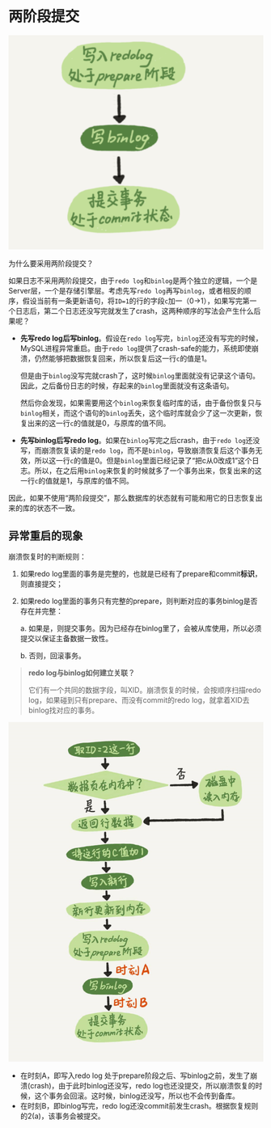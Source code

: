 # 两阶段提交

![两阶段提交](两阶段提交.assets/1587738625079.png)

为什么要采用两阶段提交？

如果日志不采用两阶段提交，由于`redo log`和`binlog`是两个独立的逻辑，一个是Server层，一个是存储引擎层。考虑先写`redo log`再写`binlog`，或者相反的顺序，假设当前有一条更新语句，将`ID=1`的行的字段`c`加一（0-&gt;1），如果写完第一个日志后，第二个日志还没写完就发生了crash，这两种顺序的写法会产生什么后果呢？

- **先写redo log后写binlog**。假设在`redo log`写完，`binlog`还没有写完的时候，MySQL进程异常重启。由于`redo log`提供了crash-safe的能力，系统即使崩溃，仍然能够把数据恢复回来，所以恢复后这一行`c`的值是1。

  但是由于`binlog`没写完就crash了，这时候`binlog`里面就没有记录这个语句。因此，之后备份日志的时候，存起来的`binlog`里面就没有这条语句。

  然后你会发现，如果需要用这个`binlog`来恢复临时库的话，由于备份恢复只与`binlog`相关，而这个语句的`binlog`丢失，这个临时库就会少了这一次更新，恢复出来的这一行`c`的值就是0，与原库的值不同。

- **先写binlog后写redo log**。如果在`binlog`写完之后crash，由于`redo log`还没写，而崩溃恢复读的是`redo log`，而不是`binlog`，导致崩溃恢复后这个事务无效，所以这一行`c`的值是0。但是`binlog`里面已经记录了“把c从0改成1”这个日志。所以，在之后用`binlog`来恢复的时候就多了一个事务出来，恢复出来的这一行`c`的值就是1，与原库的值不同。

因此，如果不使用“两阶段提交”，那么数据库的状态就有可能和用它的日志恢复出来的库的状态不一致。

## 异常重启的现象

崩溃恢复时的判断规则：

1. 如果redo log里面的事务是完整的，也就是已经有了prepare和commit**标识**，则直接提交；

2. 如果redo log里面的事务只有完整的prepare，则判断对应的事务binlog是否存在并完整：

   a. 如果是，则提交事务。因为已经存在binlog里了，会被从库使用，所以必须提交以保证主备数据一致性。

   b. 否则，回滚事务。

> **redo log与binlog如何建立关联？**
>
> 它们有一个共同的数据字段，叫XID。崩溃恢复的时候，会按顺序扫描redo log，如果碰到只有prepare、而没有commit的redo log，就拿着XID去binlog找对应的事务。

![两阶段提交示意图](两阶段提交.assets/1587738902899.png)

- 在时刻A，即写入redo log 处于prepare阶段之后、写binlog之前，发生了崩溃\(crash\)，由于此时binlog还没写，redo log也还没提交，所以崩溃恢复的时候，这个事务会回滚。这时候，binlog还没写，所以也不会传到备库。
- 在时刻B，即binlog写完，redo log还没commit前发生crash。根据恢复规则的2\(a\)，该事务会被提交。

